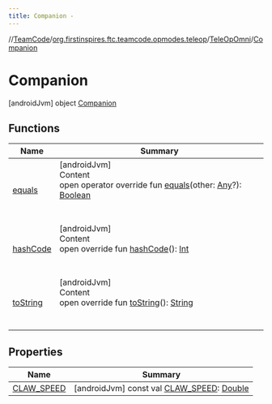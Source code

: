 ```yaml
---
title: Companion -
---
```

//[TeamCode](../../../index.md)/[org.firstinspires.ftc.teamcode.opmodes.teleop](../../index.md)/[TeleOpOmni](../index.md)/[Companion](index.md)



# Companion  
 [androidJvm] object [Companion](index.md)   


## Functions  
  
|  Name|  Summary| 
|---|---|
| [equals](https://kotlinlang.org/api/latest/jvm/stdlib/kotlin/-any/equals.html)| [androidJvm]  <br>Content  <br>open operator override fun [equals](https://kotlinlang.org/api/latest/jvm/stdlib/kotlin/-any/equals.html)(other: [Any](https://kotlinlang.org/api/latest/jvm/stdlib/kotlin/-any/index.html)?): [Boolean](https://kotlinlang.org/api/latest/jvm/stdlib/kotlin/-boolean/index.html)  <br><br><br>
| [hashCode](https://kotlinlang.org/api/latest/jvm/stdlib/kotlin/-any/hash-code.html)| [androidJvm]  <br>Content  <br>open override fun [hashCode](https://kotlinlang.org/api/latest/jvm/stdlib/kotlin/-any/hash-code.html)(): [Int](https://kotlinlang.org/api/latest/jvm/stdlib/kotlin/-int/index.html)  <br><br><br>
| [toString](https://kotlinlang.org/api/latest/jvm/stdlib/kotlin/-any/to-string.html)| [androidJvm]  <br>Content  <br>open override fun [toString](https://kotlinlang.org/api/latest/jvm/stdlib/kotlin/-any/to-string.html)(): [String](https://kotlinlang.org/api/latest/jvm/stdlib/kotlin/-string/index.html)  <br><br><br>


## Properties  
  
|  Name|  Summary| 
|---|---|
| [CLAW_SPEED](index.md#org.firstinspires.ftc.teamcode.opmodes.teleop/TeleOpOmni.Companion/CLAW_SPEED/#/PointingToDeclaration/)|  [androidJvm] const val [CLAW_SPEED](index.md#org.firstinspires.ftc.teamcode.opmodes.teleop/TeleOpOmni.Companion/CLAW_SPEED/#/PointingToDeclaration/): [Double](https://kotlinlang.org/api/latest/jvm/stdlib/kotlin/-double/index.html)   <br>

